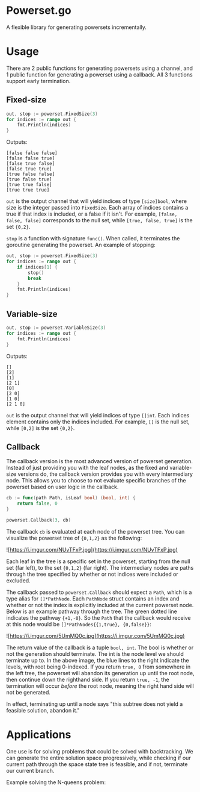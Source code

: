 # Powerset.go

A flexible library for generating powersets incrementally.

# Usage

There are 2 public functions for generating powersets using a channel, and 1 public function for generating a powerset
using a callback.  All 3 functions support early termination.

## Fixed-size

```go
out, stop := powerset.FixedSize(3)
for indices := range out {
    fmt.Println(indices)
}
```

Outputs:

```
[false false false]
[false false true]
[false true false]
[false true true]
[true false false]
[true false true]
[true true false]
[true true true]
```

`out` is the output channel that will yield indices of type `[size]bool`, where size is the integer passed into
`FixedSize`.  Each array of indices contains a true if that index is included, or a false if it isn't.  For example,
`[false, false, false]` corresponds to the null set, while `[true, false, true]` is the set `{0,2}`.

`stop` is a function with signature `func()`.  When called, it terminates the goroutine generating the powerset.  An
example of stopping:

```go
out, stop := powerset.FixedSize(3)
for indices := range out {
    if indices[1] {
        stop()
        break
    }
    fmt.Println(indices)
}
```

## Variable-size

```go
out, stop := powerset.VariableSize(3)
for indices := range out {
    fmt.Println(indices)
}
```

Outputs:

```
[]
[2]
[1]
[2 1]
[0]
[2 0]
[1 0]
[2 1 0]
```

`out` is the output channel that will yield indices of type `[]int`.  Each indices element contains only the indices
included.  For example, `[]` is the null set, while `[0,2]` is the set `{0,2}`.

## Callback

The callback version is the most advanced version of powerset generation.  Instead of just providing you with the leaf
nodes, as the fixed and variable-size versions do, the callback version provides you with every intermediary node.  This
allows you to choose to not evaluate specific branches of the powerset based on user logic in the callback.

```go
cb := func(path Path, isLeaf bool) (bool, int) {
    return false, 0
}

powerset.Callback(3, cb)
```

The callback `cb` is evaluated at each node of the powerset tree.  You can visualize the powerset tree of `{0,1,2}` as
the following:

![https://i.imgur.com/NUvTFxP.jpg](https://i.imgur.com/NUvTFxP.jpg)

Each leaf in the tree is a specific set in the powerset, starting from the null set (far left), to the set `{0,1,2}`
(far right).  The intermediary nodes are paths through the tree specified by whether or not indices were included or
excluded.

The callback passed to `powerset.Callback` should expect a `Path`, which is a type alias for `[]*PathNode`.  Each
`PathNode` struct contains an index and whether or not the index is explicitly included at the current powerset node.
Below is an example pathway through the tree.  The green dotted line indicates the pathway `{+1,-0}`.  So the `Path`
that the callback would receive at this node would be `[]*PathNodes{{1,true}, {0,false}}`:

![https://i.imgur.com/5UmMQ0c.jpg](https://i.imgur.com/5UmMQ0c.jpg)

The return value of the callback is a tuple `bool, int`.  The bool is whether or not the generation should terminate.
The int is the node level we should terminate up to.  In the above image, the blue lines to the right indicate the
levels, with root being 0-indexed.  If you return `true, 0` from somewhere in the left tree, the powerset will abandon
its generation up until the root node, then continue down the righthand side.  If you return `true, -1`, the termination
will occur *before* the root node, meaning the right hand side will not be generated.

In effect, terminating up until a node says "this subtree does not yield a feasible solution, abandon it."

# Applications

One use is for solving problems that could be solved with backtracking.  We can generate the entire solution space
progressively, while checking if our current path through the space state tree is feasible, and if not, terminate our
current branch.

Example solving the N-queens problem:
